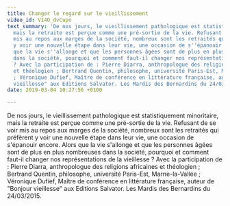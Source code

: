 ```yaml
---
title: Changer le regard sur le vieillissement
video_id: V14O_dvCupo
text_summary: 'De nos jours, le vieillissement pathologique est statistiquement minoritaire,
  mais la retraite est perçue comme une pré-sortie de la vie. Refusant de se voir
  mis au repos aux marges de la société, nombreux sont les retraités qui préfèrent
  y voir une nouvelle étape dans leur vie, une occasion de s''épanouir encore. Alors
  que la vie s''allonge et que les personnes âgées sont de plus en plus nombreuses
  dans la société, pourquoi et comment faut-il changer nos représentations de la vieillesse
  ? Avec la participation de : Pierre Diarra, anthropologue des religions africaines
  et théologien ; Bertrand Quentin, philosophe, université Paris-Est, Marne-la-Vallée
  ; Véronique Dufief, Maître de conférence en littérature française, auteur de "Bonjour
  vieillesse" aux Editions Salvator. Les Mardis des Bernardins du 24/03/2015.'
date: 2019-03-04 10:27:56 +0100

---
```

De nos jours, le vieillissement pathologique est statistiquement minoritaire, mais la retraite est perçue comme une pré-sortie de la vie. Refusant de se voir mis au repos aux marges de la société, nombreux sont les retraités qui préfèrent y voir une nouvelle étape dans leur vie, une occasion de s'épanouir encore. Alors que la vie s'allonge et que les personnes âgées sont de plus en plus nombreuses dans la société, pourquoi et comment faut-il changer nos représentations de la vieillesse ? Avec la participation de : Pierre Diarra, anthropologue des religions africaines et théologien ; Bertrand Quentin, philosophe, université Paris-Est, Marne-la-Vallée ; Véronique Dufief, Maître de conférence en littérature française, auteur de "Bonjour vieillesse" aux Editions Salvator. Les Mardis des Bernardins du 24/03/2015.